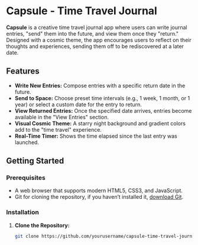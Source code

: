 # Capsule - Time Travel Journal

**Capsule** is a creative time travel journal app where users can write journal entries, "send" them into the future, and view them once they "return." Designed with a cosmic theme, the app encourages users to reflect on their thoughts and experiences, sending them off to be rediscovered at a later date.

## Features

- **Write New Entries:** Compose entries with a specific return date in the future.
- **Send to Space:** Choose preset time intervals (e.g., 1 week, 1 month, or 1 year) or select a custom date for the entry to return.
- **View Returned Entries:** Once the specified date arrives, entries become available in the "View Entries" section.
- **Visual Cosmic Theme:** A starry night background and gradient colors add to the "time travel" experience.
- **Real-Time Timer:** Shows the time elapsed since the last entry was launched.

## Getting Started

### Prerequisites
- A web browser that supports modern HTML5, CSS3, and JavaScript.
- Git for cloning the repository, if you haven’t installed it, [download Git](https://git-scm.com/downloads).

### Installation

1. **Clone the Repository:**
   ```bash
   git clone https://github.com/yourusername/capsule-time-travel-journal.git
